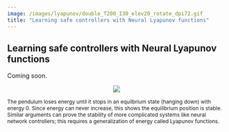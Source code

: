 ```yaml
---
image: /images/lyapunov/double_T200_I30_elev20_rotate_dpi72.gif 
title: "Learning safe controllers with Neural Lyapunov functions"
---
```


## Learning safe controllers with Neural Lyapunov functions

Coming soon. 

<p align="center">
<img src="/images/lyapunov/double_T200_I30_elev20_rotate_dpi72.gif "  style="background:none; border:none; box-shadow:none;">
</p>
<span class="caption" STYLE="font-size:85%"> The pendulum loses energy until it stops in an equilbrium state (hanging down) with energy 0. 
 Since energy can never increase, this shows the equilibrium position is stable. Similar arguments can prove the stability of more complicated systems like neural network controllers; this requires a generalization of energy called Lyapunov functions. </span>

